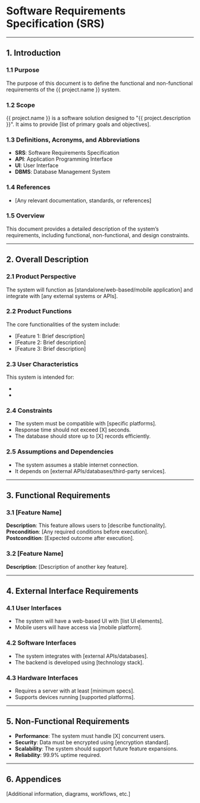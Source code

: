 # Software Requirements Specification (SRS)

---

## 1. Introduction

### 1.1 Purpose

The purpose of this document is to define the functional and non-functional requirements of the {{ project.name }} system.

### 1.2 Scope

{{ project.name }} is a software solution designed to "{{ project.description }}". It aims to provide [list of primary goals and objectives].

### 1.3 Definitions, Acronyms, and Abbreviations

- **SRS**: Software Requirements Specification  
- **API**: Application Programming Interface  
- **UI**: User Interface  
- **DBMS**: Database Management System  

### 1.4 References

- [Any relevant documentation, standards, or references]

### 1.5 Overview

This document provides a detailed description of the system’s requirements, including functional, non-functional, and design constraints.

---

## 2. Overall Description

### 2.1 Product Perspective

The system will function as [standalone/web-based/mobile application] and integrate with [any external systems or APIs].

### 2.2 Product Functions

The core functionalities of the system include:

- [Feature 1: Brief description]
- [Feature 2: Brief description]
- [Feature 3: Brief description]

### 2.3 User Characteristics

This system is intended for:

- [User Type 1]: [Description]
- [User Type 2]: [Description]

### 2.4 Constraints

- The system must be compatible with [specific platforms].
- Response time should not exceed [X] seconds.
- The database should store up to [X] records efficiently.

### 2.5 Assumptions and Dependencies

- The system assumes a stable internet connection.
- It depends on [external APIs/databases/third-party services].

---

## 3. Functional Requirements

### 3.1 [Feature Name]

**Description**: This feature allows users to [describe functionality].  
**Precondition**: [Any required conditions before execution].  
**Postcondition**: [Expected outcome after execution].  

### 3.2 [Feature Name]

**Description**: [Description of another key feature].  

---

## 4. External Interface Requirements

### 4.1 User Interfaces

- The system will have a web-based UI with [list UI elements].  
- Mobile users will have access via [mobile platform].  

### 4.2 Software Interfaces

- The system integrates with [external APIs/databases].  
- The backend is developed using [technology stack].

### 4.3 Hardware Interfaces

- Requires a server with at least [minimum specs].  
- Supports devices running [supported platforms].  

---

## 5. Non-Functional Requirements

- **Performance**: The system must handle [X] concurrent users.  
- **Security**: Data must be encrypted using [encryption standard].  
- **Scalability**: The system should support future feature expansions.  
- **Reliability**: 99.9% uptime required.  

---

## 6. Appendices

[Additional information, diagrams, workflows, etc.]
